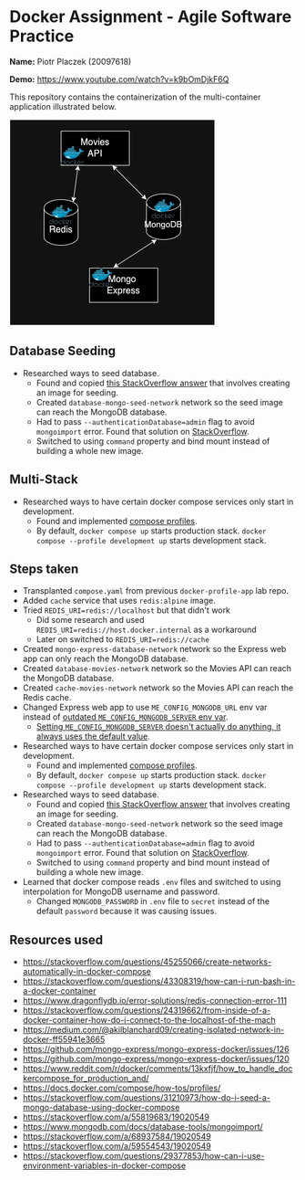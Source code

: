 # Docker Assignment - Agile Software Practice

__Name:__ Piotr Placzek (20097618)

__Demo:__ <https://www.youtube.com/watch?v=k9bOmDjkF6Q>

This repository contains the containerization of the multi-container application illustrated below.

![arch](./images/arch.png)

## Database Seeding

- Researched ways to seed database.
  - Found and copied [this StackOverflow answer](https://stackoverflow.com/a/55819683/19020549) that involves creating an image for seeding.
  - Created `database-mongo-seed-network` network so the seed image can reach the MongoDB database.
  - Had to pass `--authenticationDatabase=admin` flag to avoid `mongoimport` error. Found that solution on [StackOverflow](https://stackoverflow.com/a/68937584/19020549).
  - Switched to using `command` property and bind mount instead of building a whole new image.

## Multi-Stack

- Researched ways to have certain docker compose services only start in development.
  - Found and implemented [compose profiles](https://docs.docker.com/compose/how-tos/profiles/).
  - By default, `docker compose up` starts production stack. `docker compose --profile development up` starts development stack.

## Steps taken

- Transplanted `compose.yaml` from previous `docker-profile-app` lab repo.
- Added `cache` service that uses `redis:alpine` image.
- Tried `REDIS_URI=redis://localhost` but that didn't work
  - Did some research and used `REDIS_URI=redis://host.docker.internal` as a workaround
  - Later on switched to `REDIS_URI=redis://cache`
- Created `mongo-express-database-network` network so the Express web app can only reach the MongoDB database.
- Created `database-movies-network` network so the Movies API can reach the MongoDB database.
- Created `cache-movies-network` network so the Movies API can reach the Redis cache.
- Changed Express web app to use `ME_CONFIG_MONGODB_URL` env var instead of [outdated `ME_CONFIG_MONGODB_SERVER` env var](https://github.com/mongo-express/mongo-express-docker/issues/120).
  - [Setting `ME_CONFIG_MONGODB_SERVER` doesn't actually do anything, it always uses the default value](https://github.com/mongo-express/mongo-express-docker/issues/126).
- Researched ways to have certain docker compose services only start in development.
  - Found and implemented [compose profiles](https://docs.docker.com/compose/how-tos/profiles/).
  - By default, `docker compose up` starts production stack. `docker compose --profile development up` starts development stack.
- Researched ways to seed database.
  - Found and copied [this StackOverflow answer](https://stackoverflow.com/a/55819683/19020549) that involves creating an image for seeding.
  - Created `database-mongo-seed-network` network so the seed image can reach the MongoDB database.
  - Had to pass `--authenticationDatabase=admin` flag to avoid `mongoimport` error. Found that solution on [StackOverflow](https://stackoverflow.com/a/68937584/19020549).
  - Switched to using `command` property and bind mount instead of building a whole new image.
- Learned that docker compose reads `.env` files and switched to using interpolation for MongoDB username and password.
  - Changed `MONGODB_PASSWORD` in `.env` file to `secret` instead of the default `password` because it was causing issues.

## Resources used

- <https://stackoverflow.com/questions/45255066/create-networks-automatically-in-docker-compose>
- <https://stackoverflow.com/questions/43308319/how-can-i-run-bash-in-a-docker-container>
- <https://www.dragonflydb.io/error-solutions/redis-connection-error-111>
- <https://stackoverflow.com/questions/24319662/from-inside-of-a-docker-container-how-do-i-connect-to-the-localhost-of-the-mach>
- <https://medium.com/@akilblanchard09/creating-isolated-network-in-docker-ff55941e3665>
- <https://github.com/mongo-express/mongo-express-docker/issues/126>
- <https://github.com/mongo-express/mongo-express-docker/issues/120>
- <https://www.reddit.com/r/docker/comments/13kxfjf/how_to_handle_dockercompose_for_production_and/>
- <https://docs.docker.com/compose/how-tos/profiles/>
- <https://stackoverflow.com/questions/31210973/how-do-i-seed-a-mongo-database-using-docker-compose>
- <https://stackoverflow.com/a/55819683/19020549>
- <https://www.mongodb.com/docs/database-tools/mongoimport/>
- <https://stackoverflow.com/a/68937584/19020549>
- <https://stackoverflow.com/a/59554543/19020549>
- <https://stackoverflow.com/questions/29377853/how-can-i-use-environment-variables-in-docker-compose>
